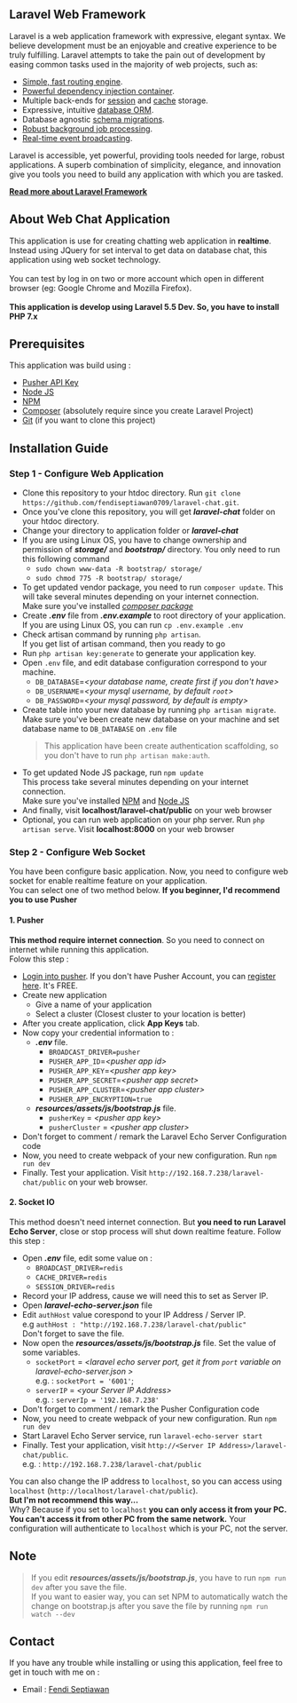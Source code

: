 ## Laravel Web Framework

Laravel is a web application framework with expressive, elegant syntax. We believe development must be an enjoyable and creative experience to be truly fulfilling. Laravel attempts to take the pain out of development by easing common tasks used in the majority of web projects, such as:

- [Simple, fast routing engine](https://laravel.com/docs/routing).
- [Powerful dependency injection container](https://laravel.com/docs/container).
- Multiple back-ends for [session](https://laravel.com/docs/session) and [cache](https://laravel.com/docs/cache) storage.
- Expressive, intuitive [database ORM](https://laravel.com/docs/eloquent).
- Database agnostic [schema migrations](https://laravel.com/docs/migrations).
- [Robust background job processing](https://laravel.com/docs/queues).
- [Real-time event broadcasting](https://laravel.com/docs/broadcasting).

Laravel is accessible, yet powerful, providing tools needed for large, robust applications. A superb combination of simplicity, elegance, and innovation give you tools you need to build any application with which you are tasked.

**[Read more about Laravel Framework](https://laravel.com/docs/)**

## **About Web Chat Application**

This application is use for creating chatting web application in **realtime**.
Instead using JQuery for set interval to get data on database chat, this application using web socket technology. <br><br>
You can test by log in on two or more account which open in different browser (eg: Google Chrome and Mozilla Firefox).<br><br> 
**This application is develop using Laravel 5.5 Dev. So, you have to install PHP 7.x**

## **Prerequisites**

This application was build using : 
- [Pusher API Key](https://dashboard.pusher.com)
- [Node JS](https://nodejs.org/en/download)
- [NPM](https://www.npmjs.com/get-npm)
- [Composer](https://getcomposer.org/download) (absolutely require since you create Laravel Project)
- [Git](https://git-scm.com/book/en/v2/Getting-Started-Installing-Git) (if you want to clone this project)

## **Installation Guide**

### Step 1 - Configure Web Application
- Clone this repository to your htdoc directory. Run `git clone https://github.com/fendiseptiawan0709/laravel-chat.git`.
- Once you've clone this repository, you will get ***laravel-chat*** folder on your htdoc directory.
- Change your directory to application folder or ***laravel-chat***
- If you are using Linux OS, you have to change ownership and permission of ***storage/*** and ***bootstrap/*** directory. You only need to run this following command<br/> 
    - `sudo chown www-data -R bootstrap/ storage/`
    - `sudo chmod 775 -R bootstrap/ storage/`
- To get updated vendor package, you need to run `composer update`. This will take several minutes depending on your internet connection. <br>
Make sure you've installed [*composer package*](https://getcomposer.org/download)
- Create ***.env*** file from ***.env.example*** to root directory of your application. <br>
If you are using Linux OS, you can run `cp .env.example .env`
- Check artisan command by running `php artisan`. <br>
If you get list of artisan command, then you ready to go
- Run `php artisan key:generate` to generate your application key.
- Open `.env` file, and edit database configuration correspond to your machine. <br>
    - `DB_DATABASE`=*\<your database name, create first if you don\'t have\>*
    - `DB_USERNAME`=*\<your mysql username, by default `root`\>*
    - `DB_PASSWORD`=*\<your mysql password, by default is empty\>*
- Create table into your new database by running `php artisan migrate`.<br>
Make sure you've been create new database on your machine and set database name to `DB_DATABASE` on `.env` file
    > This application have been create authentication scaffolding, so you don't have to run `php artisan make:auth`.
- To get updated Node JS package, run `npm update` <br>
This process take several minutes depending on your internet connection.<br>
Make sure you've installed [NPM](https://www.npmjs.com/get-npm) and [Node JS](https://nodejs.org/en/download)
- And finally, visit **localhost/laravel-chat/public** on your web browser
- Optional, you can run web application on your php server. Run `php artisan serve`. Visit **localhost:8000** on your web browser

### Step 2 - Configure Web Socket
You have been configure basic application. Now, you need to configure web socket for enable realtime feature on your application. <br>
You can select one of two method below. **If you beginner, I'd recommend you to use Pusher**<br>

#### 1. Pusher
**This method require internet connection**. So you need to connect on internet while running this application.<br>
Folow this step :
- [Login into pusher](https://dashboard.pusher.com/accounts/sign_in). If you don't have Pusher Account, you can [register here](https://dashboard.pusher.com/accounts/sign_up). It's FREE.
- Create new application
    - Give a name of your application
    - Select a cluster (Closest cluster to your location is better)
- After you create application, click **App Keys** tab.
- Now copy your credential information to : 
    - ***.env*** file.
        - `BROADCAST_DRIVER=pusher`
        - `PUSHER_APP_ID`=*\<pusher app id\>*
        - `PUSHER_APP_KEY`=*\<pusher app key\>*
        - `PUSHER_APP_SECRET`=*\<pusher app secret\>*
        - `PUSHER_APP_CLUSTER`=*\<pusher app cluster\>*
        - `PUSHER_APP_ENCRYPTION=true`
    - ***resources/assets/js/bootstrap.js*** file.
        - `pusherKey` = *\<pusher app key\>*
        - `pusherCluster` = *\<pusher app cluster\>*
- Don't forget to comment / remark the Laravel Echo Server Configuration code
- Now, you need to create webpack of your new configuration. Run `npm run dev`
- Finally. Test your application. Visit `http://192.168.7.238/laravel-chat/public` on your web browser.


#### 2. Socket IO
This method doesn't need internet connection. But **you need to run Laravel Echo Server**, close or stop process will shut down realtime feature.
Follow this step : 
- Open ***.env*** file, edit some value on :
    - `BROADCAST_DRIVER=redis`
    - `CACHE_DRIVER=redis`
    - `SESSION_DRIVER=redis`
- Record your IP address, cause we will need this to set as Server IP.
- Open ***laravel-echo-server.json*** file
- Edit `authHost` value corespond to your IP Address / Server IP. <br>
e.g `authHost : "http://192.168.7.238/laravel-chat/public"`<br>
Don't forget to save the file.
- Now open the ***resources/assets/js/bootstrap.js*** file. Set the value of some variables.
    - `socketPort` = *\<laravel echo server port, get it from `port` variable on laravel-echo-server.json \>*<br>
    e.g. : `socketPort = '6001'`;
    - `serverIP` = *\<your Server IP Address\>*<br>
    e.g. : `serverIp = '192.168.7.238'`
- Don't forget to comment / remark the Pusher Configuration code
- Now, you need to create webpack of your new configuration. Run `npm run dev`
- Start Laravel Echo Server service, run `laravel-echo-server start`
- Finally. Test your application, visit `http://<Server IP Address>/laravel-chat/public`.<br>
e.g. : `http://192.168.7.238/laravel-chat/public`

You can also change the IP address to `localhost`, so you can access using `localhost` (`http://localhost/laravel-chat/public`).<br>
**But I'm not recommend this way...**<br>
Why? Because if you set to `localhost` **you can only access it from your PC. You can't access it from other PC from the same network.** Your configuration will authenticate to `localhost` which is your PC, not the server.



## **Note**

> If you edit ***resources/assets/js/bootstrap.js***, you have to run `npm run dev` after you save the file. <br>
If you want to easier way, you can set NPM to automatically watch the change on bootstrap.js after you save the file by running `npm run watch --dev`

## Contact

If you have any trouble while installing or using this application, feel free to get in touch with me on :
- Email : [Fendi Septiawan](mailto:fendi.septiawan0709@gmail.com)
